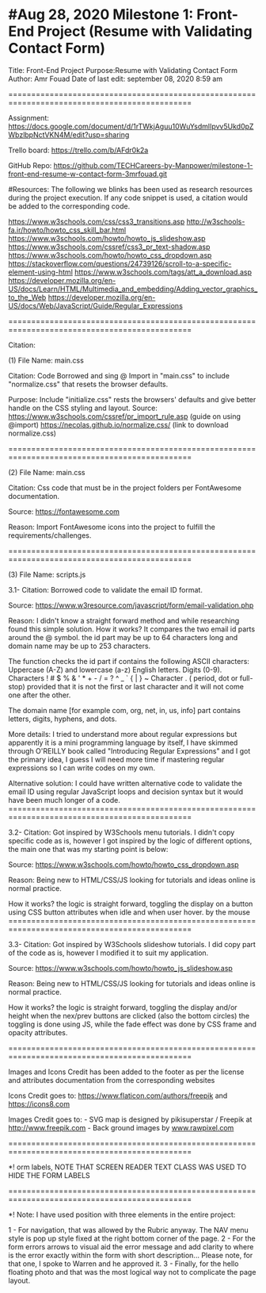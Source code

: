 #Aug 28, 2020 Milestone 1: Front-End Project (Resume with Validating Contact Form)
==============================================================================================

Title: Front-End Project
Purpose:Resume with Validating Contact Form
Author: Amr Fouad
Date of last edit: september 08, 2020 8:59 am

==============================================================================================

Assignment: https://docs.google.com/document/d/1rTWkjAguu10WuYsdmlIpvv5Ukd0pZWbzlbpNctVKN4M/edit?usp=sharing

Trello board: https://trello.com/b/AFdr0k2a

GitHub Repo: https://github.com/TECHCareers-by-Manpower/milestone-1-front-end-resume-w-contact-form-3mrfouad.git

#Resources: The following we blinks has been used as research resources during the project execution. If any code snippet is used, a citation would be added to the corresponding code.

https://www.w3schools.com/css/css3_transitions.asp
http://w3schools-fa.ir/howto/howto_css_skill_bar.html
https://www.w3schools.com/howto/howto_js_slideshow.asp
https://www.w3schools.com/cssref/css3_pr_text-shadow.asp
https://www.w3schools.com/howto/howto_css_dropdown.asp
https://stackoverflow.com/questions/24739126/scroll-to-a-specific-element-using-html
https://www.w3schools.com/tags/att_a_download.asp
https://developer.mozilla.org/en-US/docs/Learn/HTML/Multimedia_and_embedding/Adding_vector_graphics_to_the_Web
https://developer.mozilla.org/en-US/docs/Web/JavaScript/Guide/Regular_Expressions


==============================================================================================

Citation:

(1) File Name: main.css

Citation: Code Borrowed and sing @ Import in "main.css" to include "normalize.css" that resets the browser defaults. 

Purpose: Include "initialize.css" rests the browsers' defaults and give better handle on the CSS styling and layout.
Source:
https://www.w3schools.com/cssref/pr_import_rule.asp (guide on using @import)
https://necolas.github.io/normalize.css/ (link to download normalize.css)

==============================================================================================

(2) File Name: main.css

 Citation: Css code that must be in the project folders per FontAwesome documentation.
 
 Source: https://fontawesome.com
 
 Reason: Import FontAwesome icons into the project to fulfill the requirements/challenges.
  
==============================================================================================

(3) File Name: scripts.js

3.1- 
 Citation: Borrowed code to validate the email ID format.
 
 Source: https://www.w3resource.com/javascript/form/email-validation.php
 
 Reason: I didn't know a straight forward method and while researching found this simple solution.
 How it works? It compares the two email id parts around the @ symbol.
 the id part may be up to 64 characters long and domain name may be up to 253 characters.
 
 The function checks the id part if contains the following ASCII characters:
 Uppercase (A-Z) and lowercase (a-z) English letters.
 Digits (0-9).
 Characters ! # $ % & ' * + - / = ? ^ _ ` { | } ~
 Character . ( period, dot or full-stop) provided that it is not the first or last character and it will not come one after the other.
 
 The domain name [for example com, org, net, in, us, info] part contains letters, digits, hyphens, and dots.
 
 More details: I tried to understand more about regular expressions but apparently it is a mini programming
 language by itself, I have skimmed through O'REILLY book called "Introducing Regular Expressions" and I got the
 primary idea, I guess I will need more time if mastering regular expressions so I can write codes on my own.
 
 Alternative solution: I could have written alternative code to validate the email ID using regular JavaScript
 loops and decision syntax but it would have been much longer of a code.
             ==============================================================================================

3.2-
Citation: Got inspired by W3Schools menu tutorials. I didn't copy specific code as is, however I got inspired by the logic of different
options, the main one that was my starting point is below:

Source: https://www.w3schools.com/howto/howto_css_dropdown.asp

Reason: Being new to HTML/CSS/JS looking for tutorials and ideas online is normal practice.

How it works? the logic is straight forward, toggling the display on a button using CSS button attributes when idle and when user hover.
by the mouse
             ==============================================================================================

3.3-
 Citation: Got inspired by W3Schools slideshow  tutorials. I did copy part of the code as is, however I modified it to suit my application.
 
 Source: https://www.w3schools.com/howto/howto_js_slideshow.asp
 
 Reason: Being new to HTML/CSS/JS looking for tutorials and ideas online is normal practice.
 
 How it works? the logic is straight forward, toggling the display and/or height when the nex/prev buttons are clicked (also the bottom circles) the toggling is done using JS, while the fade effect was done by CSS frame and opacity attributes. 

==============================================================================================

Images and Icons Credit has been added to the footer as per the license and attributes documentation from the corresponding websites

Icons Credit goes to: https://www.flaticon.com/authors/freepik and https://icons8.com

Images Credit goes to: 
    - SVG map is designed by pikisuperstar / Freepik at http://www.freepik.com
    - Back ground images by www.rawpixel.com

==============================================================================================

*! orm labels, NOTE THAT SCREEN READER TEXT CLASS WAS USED TO HIDE THE FORM LABELS

==============================================================================================

*! Note: I have used position with three elements in the entire project:

1 - For navigation, that was allowed by the Rubric anyway. The NAV menu style is pop up style fixed at the right bottom corner of the page.
2 - For the form errors arrows to visual aid the error message and add clarity to where is the error exactly within the form with short description... Please note, for that one, I spoke to Warren and he approved it.
3 - Finally, for the hello floating photo and that was the most logical way not to complicate the page layout.